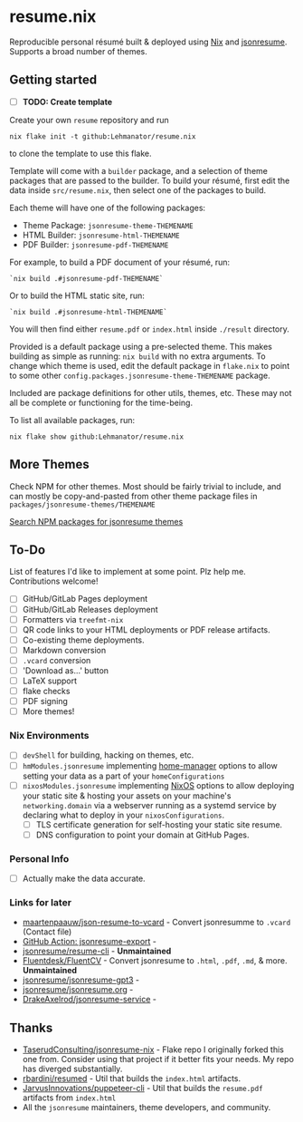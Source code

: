 # resume.nix

Reproducible personal résumé built & deployed using [Nix](https://nixos.org/) and
[jsonresume](https://jsonresume.org/). Supports a broad number of themes.

## Getting started

- [ ] **TODO: Create template**

Create your own `resume` repository and run

    nix flake init -t github:Lehmanator/resume.nix

to clone the template to use this flake.

Template will come with a `builder` package, and a selection of theme packages that are passed to the builder.
To build your résumé, first edit the data inside `src/resume.nix`, then select one of the packages to build.

Each theme will have one of the following packages:

- Theme Package: `jsonresume-theme-THEMENAME`
- HTML Builder: `jsonresume-html-THEMENAME`
- PDF Builder: `jsonresume-pdf-THEMENAME`

For example, to build a PDF document of your résumé, run:

    `nix build .#jsonresume-pdf-THEMENAME`

Or to build the HTML static site, run:

    `nix build .#jsonresume-html-THEMENAME`

You will then find either `resume.pdf` or `index.html` inside `./result` directory.

Provided is a default package using a pre-selected theme. This makes building as simple as running: `nix build` with no extra arguments. To change which theme is used, edit the default package in `flake.nix` to point to some other `config.packages.jsonresume-theme-THEMENAME` package.

Included are package definitions for other utils, themes, etc.
These may not all be complete or functioning for the time-being.

To list all available packages, run:

    nix flake show github:Lehmanator/resume.nix

## More Themes

Check NPM for other themes. Most should be fairly trivial to include,
and can mostly be copy-and-pasted from other theme package files in
`packages/jsonresume-themes/THEMENAME`

[Search NPM packages for jsonresume themes](https://www.npmjs.com/search?q=jsonresume-theme)

## To-Do

List of features I'd like to implement at some point.
Plz help me. Contributions welcome!

- [ ] GitHub/GitLab Pages deployment
- [ ] GitHub/GitLab Releases deployment
- [ ] Formatters via `treefmt-nix`
- [ ] QR code links to your HTML deployments or PDF release artifacts.
- [ ] Co-existing theme deployments.
- [ ] Markdown conversion
- [ ] `.vcard` conversion
- [ ] 'Download as...' button
- [ ] LaTeX support
- [ ] flake checks
- [ ] PDF signing
- [ ] More themes!

### Nix Environments

- [ ] `devShell` for building, hacking on themes, etc.
- [ ] `hmModules.jsonresume` implementing [home-manager](https://github.com/nix-community/home-manager) options to allow setting your data as a part of your `homeConfigurations`
- [ ] `nixosModules.jsonresume` implementing [NixOS](https://github.com/NixOS/nixpkgs) options to allow deploying your static site & hosting your assets on your machine's `networking.domain` via a webserver running as a systemd service by declaring what to deploy in your `nixosConfigurations`.
  - [ ] TLS certificate generation for self-hosting your static site resume.
  - [ ] DNS configuration to point your domain at GitHub Pages.

### Personal Info

- [ ] Actually make the data accurate.

### Links for later

- [maartenpaauw/json-resume-to-vcard](https://github.com/maartenpaauw/json-resume-to-vcard) - Convert jsonresumme to `.vcard` (Contact file)
- [GitHub Action: jsonresume-export](https://github.com/marketplace/actions/jsonresume-export) -
- [jsonresume/resume-cli](https://github.com/jsonresume/resume-cli) - **Unmaintained**
- [Fluentdesk/FluentCV](https://github.com/fluentdesk/FluentCV) - Convert jsonresume to `.html`, `.pdf`, `.md`, & more. **Unmaintained**
- [jsonresume/jsonresume-gpt3](https://github.com/jsonresume/jsonresume-gpt3) -
- [jsonresume/jsonresume.org](https://github.com/jsonresume/jsonresume.org) -
- [DrakeAxelrod/jsonresume-service](https://github.com/DrakeAxelrod/json-resume-service) -

## Thanks

- [TaserudConsulting/jsonresume-nix](https://github.com/TaserudConsulting/jsonresume-nix) - Flake repo I originally forked this one from. Consider using that project if it better fits your needs. My repo has diverged substantially.
- [rbardini/resumed](https://github.com/rbardini/resumed) - Util that builds the `index.html` artifacts.
- [JarvusInnovations/puppeteer-cli](https://github.com/JarvusInnovations/puppeteer-cli) - Util that builds the `resume.pdf` artifacts from `index.html`
- All the `jsonresume` maintainers, theme developers, and community.
